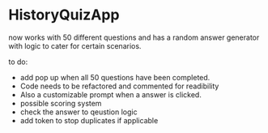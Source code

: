 # HistoryQuizApp

now works with 50 different questions and has a random answer generator with logic to cater for certain scenarios.

to do:

* add pop up when all 50 questions have been completed.
* Code needs to be refactored and commented for readibility
* Also a customizable prompt when a answer is clicked.
* possible scoring system
* check the answer to qeustion logic
* add token to stop duplicates if applicable
